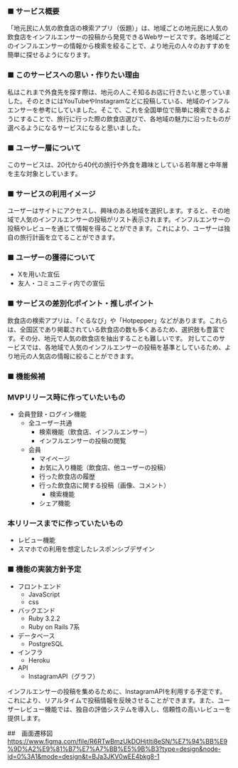 ### **■ サービス概要**

「地元民に人気の飲食店の検索アプリ（仮題）」は、地域ごとの地元民に人気の飲食店をインフルエンサーの投稿から発見できるWebサービスです。各地域ごとのインフルエンサーの情報から検索を絞ることで、より地元の人々のおすすめを簡単に探せるようになります。

### **■ このサービスへの思い・作りたい理由**

私はこれまで外食先を探す際は、地元の人こそ知るお店に行きたいと思っていました。そのときにはYouTubeやInstagramなどに投稿している、地域のインフルエンサーを参考にしていました。そこで、これを全国単位で簡単に検索できるようにすることで、旅行に行った際の飲食店選びで、各地域の魅力に沿ったものが選べるようになるサービスになると思いました。

### **■ ユーザー層について**

このサービスは、20代から40代の旅行や外食を趣味としている若年層と中年層を主な対象としています。

### **■ サービスの利用イメージ**

ユーザーはサイトにアクセスし、興味のある地域を選択します。すると、その地域で人気のインフルエンサーの投稿がリスト表示されます。インフルエンサーの投稿やレビューを通じて情報を得ることができます。これにより、ユーザーは独自の旅行計画を立てることができます。

### **■ ユーザーの獲得について**

- Xを用いた宣伝
- 友人・コミュニティ内での宣伝

### **■ サービスの差別化ポイント・推しポイント**

飲食店の検索アプリは、「ぐるなび」や「Hotpepper」などがあります。これらは、全国区であり掲載されている飲食店の数も多くあるため、選択肢も豊富です。その分、地元で人気の飲食店を抽出することも難しいです。
対してこのサービスでは、各地域で人気のインフルエンサーの投稿を基準としているため、より地元の人気店の情報に絞ることができます。

### **■ 機能候補**

### MVPリリース時に作っていたいもの

- 会員登録・ログイン機能
    - 全ユーザー共通
        - 検索機能（飲食店、インフルエンサー）
        - インフルエンサーの投稿の閲覧
    - 会員
        - マイページ
        - お気に入り機能（飲食店、他ユーザーの投稿）
        - 行った飲食店の履歴
        - 行った飲食店に関する投稿（画像、コメント）
            - 検索機能
        - シェア機能

### 本リリースまでに作っていたいもの

- レビュー機能
- スマホでの利用を想定したレスポンシブデザイン

### **■ 機能の実装方針予定**

- フロントエンド
    - JavaScript
    - css
- バックエンド
    - Ruby 3.2.2
    - Ruby on Rails 7系
- データベース
    - PostgreSQL
- インフラ
    - Heroku
- API
    - InstagramAPI（グラフ）

インフルエンサーの投稿を集めるために、InstagramAPIを利用する予定です。これにより、リアルタイムで投稿情報を反映させることができます。また、ユーザーレビュー機能では、独自の評価システムを導入し、信頼性の高いレビューを提供します。

##　画面遷移図
https://www.figma.com/file/R6RTwBmzUkDOHjtlti8eSN/%E7%94%BB%E9%9D%A2%E9%81%B7%E7%A7%BB%E5%9B%B3?type=design&node-id=0%3A1&mode=design&t=BJa3JKV0wEE4bkg8-1